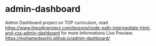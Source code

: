 # admin-dashboard
Admin Dashboard project on TOP curriculum, read https://www.theodinproject.com/lessons/node-path-intermediate-html-and-css-admin-dashboard for more Informations
Live Preview: https://mohamedsayhii.github.io/admin-dashboard/
